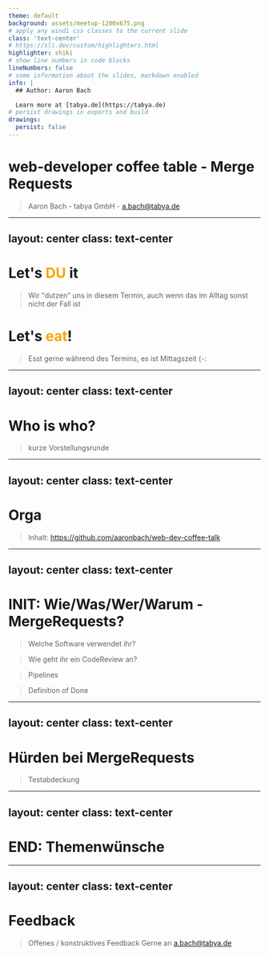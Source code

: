 ```yaml
---
theme: default
background: assets/meetup-1200x675.png
# apply any windi css classes to the current slide
class: 'text-center'
# https://sli.dev/custom/highlighters.html
highlighter: shiki
# show line numbers in code blocks
lineNumbers: false
# some information about the slides, markdown enabled
info: |
  ## Author: Aaron Bach

  Learn more at [tabya.de](https://tabya.de)
# persist drawings in exports and build
drawings:
  persist: false
---
```


# web-developer coffee table - Merge Requests
> Aaron Bach - tabya GmbH - a.bach@tabya.de

---
layout: center
class: text-center
---

# Let's <font color="#f7a600">**DU**</font> it
> Wir "dutzen" uns in diesem Termin, auch wenn das im Alltag sonst nicht der Fall ist


# Let's <font color="#f7a600">**eat**</font>!
> Esst gerne während des Termins, es ist Mittagszeit (-: 

---
layout: center
class: text-center
---

# Who is who?
> kurze Vorstellungsrunde

---
layout: center
class: text-center
---

# Orga
> Inhalt: https://github.com/aaronbach/web-dev-coffee-talk

---
layout: center
class: text-center
---

# INIT: Wie/Was/Wer/Warum - MergeRequests?
> Welche Software verwendet ihr?

> Wie geht ihr ein CodeReview an?

> Pipelines

> Definition of Done

---
layout: center
class: text-center
---

# Hürden bei MergeRequests
> Testabdeckung

> 

---
layout: center
class: text-center
---

# END: Themenwünsche

---
layout: center
class: text-center
---

# Feedback
> Offenes / konstruktives Feedback
> Gerne an a.bach@tabya.de
